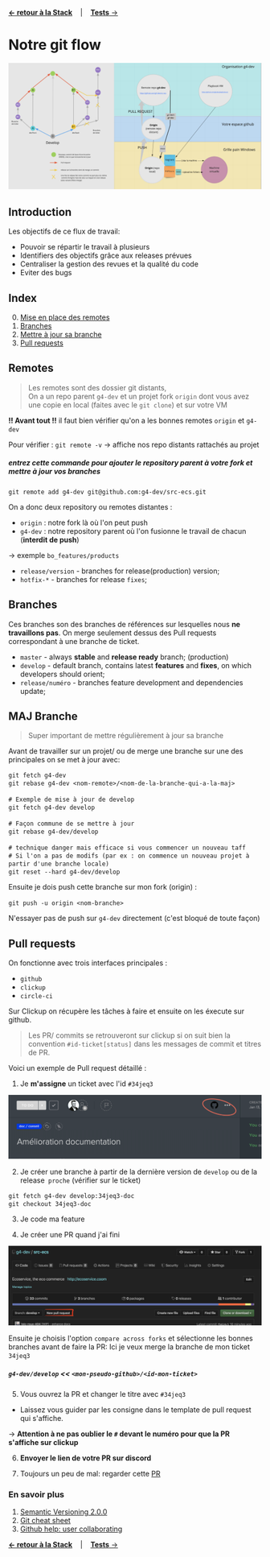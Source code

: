 [**&larr; retour à la Stack**](2Stack.md) &nbsp;&nbsp; | &nbsp;&nbsp; [**Tests** &rarr;](4Tests.md)

# Notre git flow

![schema](res/git-schema.png)

## Introduction
Les objectifs de ce flux de travail:

 - Pouvoir se répartir le travail à plusieurs
 - Identifiers des objectifs grâce aux releases prévues 
 - Centraliser la gestion des revues et la qualité du code
 - Eviter des bugs

## Index
0. [Mise en place des remotes](#remotes)
1. [Branches](#branches)
2. [Mettre à jour sa branche](#maj-branche)
3. [Pull requests](#pull-requests)

## Remotes
> Les remotes sont des dossier git distants,<br> 
On a un repo parent `g4-dev` et un projet fork `origin` dont vous avez une copie en local (faites avec le `git clone`)
et sur votre VM

**!! Avant tout !!** il faut bien vérifier qu'on a les bonnes remotes `origin` et `g4-dev`

Pour vérifier : `git remote -v` &rarr; affiche nos repo distants rattachés au projet

##### entrez cette commande pour ajouter le repository parent à votre fork et mettre à jour vos branches

```
git remote add g4-dev git@github.com:g4-dev/src-ecs.git
```

On a donc deux repository ou remotes distantes :
- `origin` : notre fork là où l'on peut push
- `g4-dev` : notre repository parent où l'on fusionne le travail de chacun (**interdit de push**)

&rarr; exemple `bo_features/products`

- `release/version` - branches for release(production) version;
- `hotfix-*` - branches for release `fixes`;

## Branches

Ces branches son des branches de références sur lesquelles nous **ne travaillons pas**.
On merge seulement dessus des Pull requests correspondant à une branche de ticket.

- `master` - always **stable** and **release ready** branch; (production)
- `develop` - default branch, contains latest **features** and **fixes**, on which developers should orient;
- `release/numéro` - branches feature development and dependencies update;

## MAJ Branche
> Super important de mettre régulièrement à jour sa branche

Avant de travailler sur un projet/ ou de merge une branche sur une des principales on se met à jour avec:

```
git fetch g4-dev
git rebase g4-dev <nom-remote>/<nom-de-la-branche-qui-a-la-maj>

# Exemple de mise à jour de develop
git fetch g4-dev develop

# Façon commune de se mettre à jour
git rebase g4-dev/develop

# technique danger mais efficace si vous commencer un nouveau taff
# Si l'on a pas de modifs (par ex : on commence un nouveau projet à partir d'une branche locale)
git reset --hard g4-dev/develop
```

Ensuite je dois push cette branche sur mon fork (origin) :

`git push -u origin <nom-branche>`

N'essayer pas de push sur `g4-dev` directement (c'est bloqué de toute façon)

## Pull requests

On fonctionne avec trois interfaces principales :
- `github`
- `clickup`
- `circle-ci`

Sur Clickup on récupère les tâches à faire et ensuite on les éxecute sur github.
>  Les PR/ commits se retrouveront sur clickup si on suit bien la 
convention `#id-ticket[status]` dans les messages de commit et titres de PR.


Voici un exemple de Pull request détaillé :

1. Je **m'assigne** un ticket avec l'id `#34jeq3`

![image_ticket](res/start_ticket.png)

2. Je créer une branche à partir de la dernière version de `develop` ou de la release` proche` (vérifier sur le ticket)

```
git fetch g4-dev develop:34jeq3-doc
git checkout 34jeq3-doc
```

3. Je code ma feature

4. Je créer une PR quand j'ai fini

![pr-step-1](res/pr-step1.png)

Ensuite je choisis l'option `compare across forks` et sélectionne les bonnes branches avant de faire la PR:
Ici je veux merge la branche de mon ticket `34jeq3`
##### `g4-dev/develop` << `<mon-pseudo-github>/<id-mon-ticket>` 

5. Vous ouvrez la PR et changer le titre avec `#34jeq3`

- Laissez vous guider par les consigne dans le template de pull request qui s'affiche.

&rarr; **Attention à ne pas oublier le `#` devant le numéro pour que la PR s'affiche sur clickup**

6. **Envoyer le lien de votre PR sur discord**

7. Toujours un peu de mal: regarder cette [PR](https://github.com/g4-dev/src-ecs/pull/5/)

### En savoir plus

1. [Semantic Versioning 2.0.0](http://semver.org/)
2. [Git cheat sheet](https://training.github.com/kit/downloads/github-git-cheat-sheet.pdf)
3. [Github help: user collaborating](https://help.github.com/categories/collaborating/)

[**&larr; retour à la Stack**](2Stack.md) &nbsp;&nbsp; | &nbsp;&nbsp; [**Tests** &rarr;](4Tests.md)